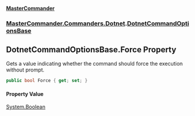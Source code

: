 #### [MasterCommander](MasterCommander.md 'MasterCommander')
### [MasterCommander.Commanders.Dotnet](MasterCommander.Commanders.Dotnet.md 'MasterCommander.Commanders.Dotnet').[DotnetCommandOptionsBase](DotnetCommandOptionsBase.md 'MasterCommander.Commanders.Dotnet.DotnetCommandOptionsBase')

## DotnetCommandOptionsBase.Force Property

Gets a value indicating whether the command should force the execution without prompt.

```csharp
public bool Force { get; set; }
```

#### Property Value
[System.Boolean](https://docs.microsoft.com/en-us/dotnet/api/System.Boolean 'System.Boolean')